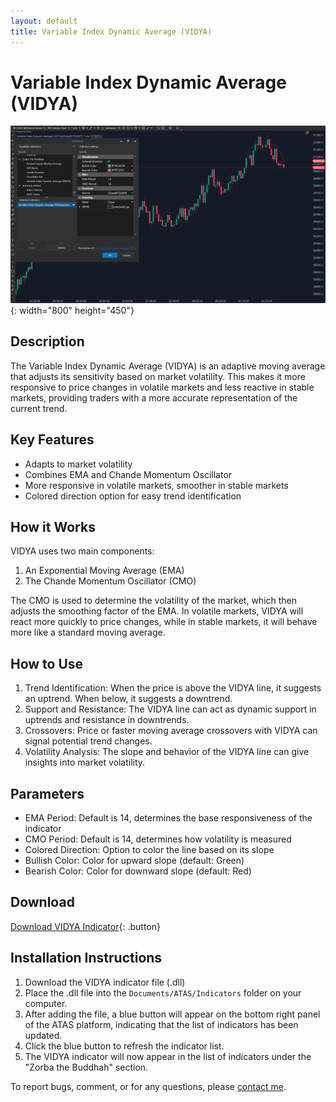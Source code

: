 ```yaml
---
layout: default
title: Variable Index Dynamic Average (VIDYA)
---
```


# Variable Index Dynamic Average (VIDYA)

![VIDYA](../assets/image/vidya-large.png){: width="800" height="450"}

## Description

The Variable Index Dynamic Average (VIDYA) is an adaptive moving average that adjusts its sensitivity based on market volatility. This makes it more responsive to price changes in volatile markets and less reactive in stable markets, providing traders with a more accurate representation of the current trend.

## Key Features

- Adapts to market volatility
- Combines EMA and Chande Momentum Oscillator
- More responsive in volatile markets, smoother in stable markets
- Colored direction option for easy trend identification

## How it Works

VIDYA uses two main components:

1. An Exponential Moving Average (EMA)
2. The Chande Momentum Oscillator (CMO)

The CMO is used to determine the volatility of the market, which then adjusts the smoothing factor of the EMA. In volatile markets, VIDYA will react more quickly to price changes, while in stable markets, it will behave more like a standard moving average.

## How to Use

1. Trend Identification: When the price is above the VIDYA line, it suggests an uptrend. When below, it suggests a downtrend.
2. Support and Resistance: The VIDYA line can act as dynamic support in uptrends and resistance in downtrends.
3. Crossovers: Price or faster moving average crossovers with VIDYA can signal potential trend changes.
4. Volatility Analysis: The slope and behavior of the VIDYA line can give insights into market volatility.

## Parameters

- EMA Period: Default is 14, determines the base responsiveness of the indicator
- CMO Period: Default is 14, determines how volatility is measured
- Colored Direction: Option to color the line based on its slope
- Bullish Color: Color for upward slope (default: Green)
- Bearish Color: Color for downward slope (default: Red)

## Download

[Download VIDYA Indicator](../downloads/vidya.dll){: .button}

## Installation Instructions

1. Download the VIDYA indicator file (.dll)
2. Place the .dll file into the `Documents/ATAS/Indicators` folder on your computer.
3. After adding the file, a blue button will appear on the bottom right panel of the ATAS platform, indicating that the list of indicators has been updated.
4. Click the blue button to refresh the indicator list.
5. The VIDYA indicator will now appear in the list of indicators under the "Zorba the Buddhah" section.

To report bugs, comment, or for any questions, please [contact me](mailto:zorba.the.buddhah@gmail.com).
